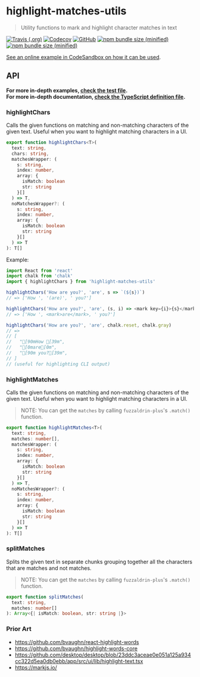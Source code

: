 # highlight-matches-utils

> Utility functions to mark and highlight character matches in text

[![Travis (.org)](https://img.shields.io/travis/reyronald/highlight-matches-utils.svg)](https://travis-ci.org/reyronald/highlight-matches-utils)
[![Codecov](https://img.shields.io/codecov/c/github/reyronald/highlight-matches-utils.svg)](https://codecov.io/gh/reyronald/highlight-matches-utils)
[![GitHub](https://img.shields.io/github/license/reyronald/highlight-matches-utils.svg)](https://github.com/reyronald/highlight-matches-utils/blob/master/LICENSE)
[![npm bundle size (minified)](https://img.shields.io/bundlephobia/min/highlight-matches-utils.svg)](https://unpkg.com/highlight-matches-utils/)
[![npm bundle size (minified)](https://img.shields.io/bundlephobia/minzip/highlight-matches-utils.svg)](https://unpkg.com/highlight-matches-utils/)

[See an online example in CodeSandbox on how it can be used](https://codesandbox.io/s/92q8lmvn84).

## API

**For more in-depth examples, [check the test file](./index.test.js).**  
**For more in-depth documentation, [check the TypeScript definition file](./index.d.ts).**

### highlightChars

Calls the given functions on matching and non-matching characters
of the given text. Useful when you want to highlight matching characters
in a UI.

```ts
export function highlightChars<T>(
  text: string,
  chars: string,
  matchesWrapper: (
    s: string,
    index: number,
    array: {
      isMatch: boolean
      str: string
    }[]
  ) => T,
  noMatchesWrapper?: (
    s: string,
    index: number,
    array: {
      isMatch: boolean
      str: string
    }[]
  ) => T
): T[]
```

Example:

```js
import React from 'react'
import chalk from 'chalk'
import { highlightChars } from 'highlight-matches-utils'

highlightChars('How are you?', 'are', s => `(${s})`)
// => ['How ', '(are)', ' you?']

highlightChars('How are you?', 'are', (s, i) => <mark key={i}>{s}</mark>)
// => ['How ', <mark>are</mark>, ' you?']

highlightChars('How are you?', 'are', chalk.reset, chalk.gray)
// =>
// [
//   "[90mHow [39m",
//   "[0mare[0m",
//   "[90m you?[39m",
// ]
// (useful for highlighting CLI output)
```

### highlightMatches

Calls the given functions on matching and non-matching characters
of the given text. Useful when you want to highlight matching characters
in a UI.

> NOTE: You can get the `matches` by calling `fuzzaldrin-plus`'s `.match()` function.

```ts
export function highlightMatches<T>(
  text: string,
  matches: number[],
  matchesWrapper: (
    s: string,
    index: number,
    array: {
      isMatch: boolean
      str: string
    }[]
  ) => T,
  noMatchesWrapper?: (
    s: string,
    index: number,
    array: {
      isMatch: boolean
      str: string
    }[]
  ) => T
): T[]
```

### splitMatches

Splits the given text in separate chunks grouping together
all the characters that are matches and not matches.

> NOTE: You can get the `matches` by calling `fuzzaldrin-plus`'s `.match()` function.

```ts
export function splitMatches(
  text: string,
  matches: number[]
): Array<{| isMatch: boolean, str: string |}>
```

### Prior Art

- https://github.com/bvaughn/react-highlight-words
- https://github.com/bvaughn/highlight-words-core
- https://github.com/desktop/desktop/blob/23ddc3aceae0e051a125a934cc322d5ea0db0ebb/app/src/ui/lib/highlight-text.tsx
- https://markjs.io/
